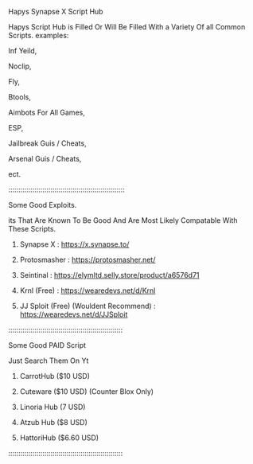 Hapys Synapse X Script Hub

Hapys Script Hub is Filled Or Will Be Filled With a Variety  Of all Common Scripts. examples:

Inf Yeild,

Noclip,

Fly,

Btools,

Aimbots For All Games,

ESP,

Jailbreak Guis / Cheats,

Arsenal Guis / Cheats,

ect.

::::::::::::::::::::::::::::::::::::::::::::::::::::::::::

Some Good Exploits.

its That Are Known To Be Good And Are Most Likely Compatable With These Scripts.

1. Synapse X : https://x.synapse.to/

2. Protosmasher : https://protosmasher.net/

3. Seintinal : https://elymltd.selly.store/product/a6576d71

4. Krnl (Free) : https://wearedevs.net/d/Krnl

5. JJ Sploit (Free) (Wouldent Recommend) :  https://wearedevs.net/d/JJSploit

:::::::::::::::::::::::::::::::::::::::::::::::::::::::::

Some Good PAID Script

Just Search Them On Yt

1. CarrotHub ($10 USD)

2. Cuteware ($10 USD) (Counter Blox Only)

3. Linoria Hub (7 USD)

4. Atzub Hub ($8 USD)

5. HattoriHub ($6.60 USD)

:::::::::::::::::::::::::::::::::::::::::::::::::::::::::

